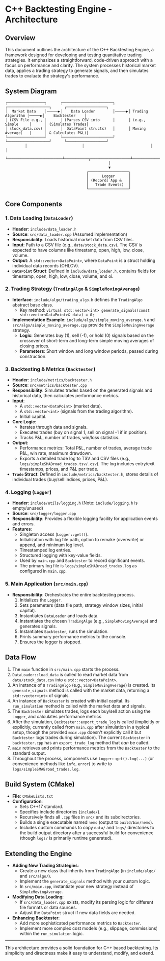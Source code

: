 # C++ Backtesting Engine - Architecture

## Overview
This document outlines the architecture of the C++ Backtesting Engine, a framework designed for developing and testing quantitative trading strategies. It emphasizes a straightforward, code-driven approach with a focus on performance and clarity. The system processes historical market data, applies a trading strategy to generate signals, and then simulates trades to evaluate the strategy's performance.

## System Diagram

```
┌─────────────────┐      ┌───────────────────────┐      ┌───────────────────┐      ┌──────────────────┐
│  Market Data    │─────▶│    Data Loader        │─────▶│ Trading Algorithm │─────▶│    Backtester    │
│ (CSV File e.g., │      │ (Parses CSV into      │      │ (e.g., Simple     │      │ (Simulates Trades│
│ stock_data.csv) │      │  DataPoint structs)   │      │ Moving Average)   │      │ & Calculates P&L)│
└─────────────────┘      └───────────────────────┘      └───────────────────┘      └──────────────────┘
         │                         │                              │                          │
         └─────────────────────────┴───────────┬──────────────────┴──────────────────────────┘
                                               │
                                               ▼
                                     ┌──────────────────┐
                                     │      Logger      │
                                     │ (Records App &   │
                                     │   Trade Events)  │
                                     └──────────────────┘
```

## Core Components

### 1. Data Loading (`DataLoader`)
-   **Header**: `include/data_loader.h`
-   **Source**: `src/data_loader.cpp` (Assumed implementation)
-   **Responsibility**: Loads historical market data from CSV files.
-   **Input**: Path to a CSV file (e.g., `data/stock_data.csv`). The CSV is expected to have columns like timestamp, open, high, low, close, volume.
-   **Output**: A `std::vector<DataPoint>`, where `DataPoint` is a struct holding individual data records (OHLCV).
-   **`DataPoint` Struct**: Defined in `include/data_loader.h`, contains fields for timestamp, open, high, low, close, volume, and oi.

### 2. Trading Strategy (`TradingAlgo` & `SimpleMovingAverage`)
-   **Interface**: `include/algo/trading_algo.h` defines the `TradingAlgo` abstract base class.
    -   Key method: `virtual std::vector<int> generate_signals(const std::vector<DataPoint>& data) = 0;`
-   **Implementation Example**: `include/algo/simple_moving_average.h` and `src/algo/simple_moving_average.cpp` provide the `SimpleMovingAverage` strategy.
    -   **Logic**: Generates buy (1), sell (-1), or hold (0) signals based on the crossover of short-term and long-term simple moving averages of closing prices.
    -   **Parameters**: Short window and long window periods, passed during construction.

### 3. Backtesting & Metrics (`Backtester`)
-   **Header**: `include/metrics/backtester.h`
-   **Source**: `src/metrics/backtester.cpp`
-   **Responsibility**: Simulates trades based on the generated signals and historical data, then calculates performance metrics.
-   **Input**:
    -   A `std::vector<DataPoint>` (market data).
    -   A `std::vector<int>` (signals from the trading algorithm).
    -   Initial capital.
-   **Core Logic**:
    -   Iterates through data and signals.
    -   Executes trades (buy on signal 1, sell on signal -1 if in position).
    -   Tracks P&L, number of trades, win/loss statistics.
-   **Output**:
    -   Performance metrics: Total P&L, number of trades, average trade P&L, win rate, maximum drawdown.
    -   Exports a detailed trade log to TSV and CSV files (e.g., `logs/simpleSMABroad_trades.tsv/.csv`). The log includes entry/exit timestamps, prices, and P&L per trade.
-   **`Trade` Struct**: Defined in `include/metrics/backtester.h`, stores details of individual trades (buy/sell indices, prices, P&L).

### 4. Logging (`Logger`)
-   **Header**: `include/utils/logging.h` (Note: `include/logging.h` is empty/unused)
-   **Source**: `src/logger/logger.cpp`
-   **Responsibility**: Provides a flexible logging facility for application events and errors.
-   **Features**:
    -   Singleton access (`Logger::get()`).
    -   Initialization with log file path, option to remake (overwrite) or append, and minimum log level.
    -   Timestamped log entries.
    -   Structured logging with key-value fields.
    -   Used by `main.cpp` and `Backtester` to record significant events.
    -   The primary log file is `logs/simpleSMABroad_trades.log` as configured in `main.cpp`.

### 5. Main Application (`src/main.cpp`)
-   **Responsibility**: Orchestrates the entire backtesting process.
    1.  Initializes the `Logger`.
    2.  Sets parameters (data file path, strategy window sizes, initial capital).
    3.  Instantiates `DataLoader` and loads data.
    4.  Instantiates the chosen `TradingAlgo` (e.g., `SimpleMovingAverage`) and generates signals.
    5.  Instantiates `Backtester`, runs the simulation.
    6.  Prints summary performance metrics to the console.
    7.  Ensures the logger is stopped.

## Data Flow
1.  The `main` function in `src/main.cpp` starts the process.
2.  `DataLoader::load_data` is called to read market data from `data/stock_data.csv` into a `std::vector<DataPoint>`.
3.  An instance of a `TradingAlgo` (e.g., `SimpleMovingAverage`) is created. Its `generate_signals` method is called with the market data, returning a `std::vector<int>` of signals.
4.  An instance of `Backtester` is created with initial capital. Its `run_simulation` method is called with the market data and signals.
5.  The `Backtester` simulates trades, logs each buy/sell action using the `Logger`, and calculates performance metrics.
6.  After the simulation, `Backtester::export_trade_log` is called (implicitly or explicitly, currently called from `main.cpp` after simulation in a typical setup, though the provided `main.cpp` doesn't explicitly call it but `Backtester` logs trades during simulation). The current `Backtester` in `backtester.cpp` has an `export_trade_log` method that *can* be called.
7.  `main` retrieves and prints performance metrics from the `Backtester` to the standard output.
8.  Throughout the process, components use `Logger::get().log(...)` (or convenience methods like `info`, `error`) to write to `logs/simpleSMABroad_trades.log`.

## Build System (CMake)
-   **File**: `CMakeLists.txt`
-   **Configuration**:
    -   Sets C++17 standard.
    -   Specifies include directories (`include/`).
    -   Recursively finds all `.cpp` files in `src/` and its subdirectories.
    -   Builds a single executable named `nemo` (output to `build/bin/nemo`).
    -   Includes custom commands to copy `data/` and `logs/` directories to the build output directory after a successful build for convenience (though `logs/` is primarily runtime generated).

## Extending the Engine
-   **Adding New Trading Strategies**:
    -   Create a new class that inherits from `TradingAlgo` (in `include/algo/` and `src/algo/`).
    -   Implement the `generate_signals` method with your custom logic.
    -   In `src/main.cpp`, instantiate your new strategy instead of `SimpleMovingAverage`.
-   **Modifying Data Loading**:
    -   If `src/data_loader.cpp` exists, modify its parsing logic for different file formats or data sources.
    -   Adjust the `DataPoint` struct if new data fields are needed.
-   **Enhancing Backtester**:
    -   Add more sophisticated performance metrics to `Backtester`.
    -   Implement more complex cost models (e.g., slippage, commissions) within the `run_simulation` logic.

---

This architecture provides a solid foundation for C++ based backtesting. Its simplicity and directness make it easy to understand, modify, and extend.
